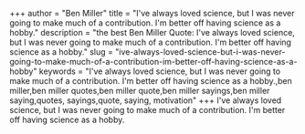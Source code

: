 +++
author = "Ben Miller"
title = "I've always loved science, but I was never going to make much of a contribution. I'm better off having science as a hobby."
description = "the best Ben Miller Quote: I've always loved science, but I was never going to make much of a contribution. I'm better off having science as a hobby."
slug = "ive-always-loved-science-but-i-was-never-going-to-make-much-of-a-contribution-im-better-off-having-science-as-a-hobby"
keywords = "I've always loved science, but I was never going to make much of a contribution. I'm better off having science as a hobby.,ben miller,ben miller quotes,ben miller quote,ben miller sayings,ben miller saying,quotes, sayings,quote, saying, motivation"
+++
I've always loved science, but I was never going to make much of a contribution. I'm better off having science as a hobby.

